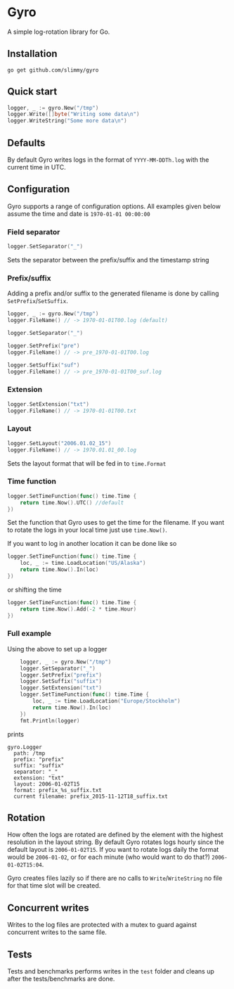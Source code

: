 # Gyro
A simple log-rotation library for Go.

## Installation
`go get github.com/slimmy/gyro`

## Quick start

```go
logger, _ := gyro.New("/tmp")
logger.Write([]byte("Writing some data\n")
logger.WriteString("Some more data\n")
```

## Defaults

By default Gyro writes logs in the format of `YYYY-MM-DDTh.log` with the current time in UTC.

## Configuration

Gyro supports a range of configuration options. All examples given below assume the time and date is `1970-01-01 00:00:00`

### Field separator
```go
logger.SetSeparator("_")
```
Sets the separator between the prefix/suffix and the timestamp string

### Prefix/suffix

Adding a prefix and/or suffix to the generated filename is done by calling `SetPrefix`/`SetSuffix`.
```go
logger, _ := gyro.New("/tmp")
logger.FileName() // -> 1970-01-01T00.log (default)

logger.SetSeparator("_")

logger.SetPrefix("pre")
logger.FileName() // -> pre_1970-01-01T00.log

logger.SetSuffix("suf")
logger.FileName() // -> pre_1970-01-01T00_suf.log
```

### Extension
```go
logger.SetExtension("txt")
logger.FileName() // -> 1970-01-01T00.txt
```

### Layout
```go
logger.SetLayout("2006.01.02_15")
logger.FileName() // -> 1970.01.01_00.log
```
Sets the layout format that will be fed in to `time.Format`

### Time function
```go
logger.SetTimeFunction(func() time.Time {
    return time.Now().UTC() //default
})
```
Set the function that Gyro uses to get the time for the filename. If you want to rotate the logs in your local time just use `time.Now()`.

If you want to log in another location it can be done like so
```go
logger.SetTimeFunction(func() time.Time {
    loc, _ := time.LoadLocation("US/Alaska")
    return time.Now().In(loc)
})
```
or shifting the time
```go
logger.SetTimeFunction(func() time.Time {
    return time.Now().Add(-2 * time.Hour)
})
```

### Full example
Using the above to set up a logger
```go
    logger, _ := gyro.New("/tmp")
    logger.SetSeparator("_")
    logger.SetPrefix("prefix")
    logger.SetSuffix("suffix")
    logger.SetExtension("txt")
    logger.SetTimeFunction(func() time.Time {
        loc, _ := time.LoadLocation("Europe/Stockholm")
        return time.Now().In(loc)
    })
    fmt.Println(logger)
```
prints
```
gyro.Logger
  path: /tmp
  prefix: "prefix"
  suffix: "suffix"
  separator: "_"
  extension: "txt"
  layout: 2006-01-02T15
  format: prefix_%s_suffix.txt
  current filename: prefix_2015-11-12T18_suffix.txt
```

## Rotation

How often the logs are rotated are defined by the element with the highest resolution in the layout string. By default Gyro rotates logs hourly since the default layout is `2006-01-02T15`. If you want to rotate logs daily the format would be `2006-01-02`, or for each minute (who would want to do that?) `2006-01-02T15:04`.

Gyro creates files lazily so if there are no calls to `Write`/`WriteString` no file for that time slot will be created.

## Concurrent writes

Writes to the log files are protected with a mutex to guard against concurrent writes to the same file.

## Tests

Tests and benchmarks performs writes in the `test` folder and cleans up after the tests/benchmarks are done.
